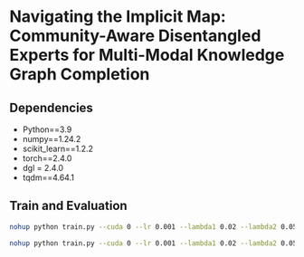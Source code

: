 # Navigating the Implicit Map: Community-Aware Disentangled Experts for Multi-Modal Knowledge Graph Completion


##  Dependencies
- Python==3.9
- numpy==1.24.2
- scikit_learn==1.2.2
- torch==2.4.0
- dgl = 2.4.0
- tqdm==4.64.1


## Train and Evaluation


```bash
nohup python train.py --cuda 0 --lr 0.001 --lambda1 0.02 --lambda2 0.05 --dim 200 --dataset MKG-W --epochs 2000 --group_num 4 --gtype gmm --rgcngraph True > log.txt &

nohup python train.py --cuda 0 --lr 0.001 --lambda1 0.02 --lambda2 0.05 --dim 200 --dataset DB15K --epochs 2000 --group_num 4 --gtype gmm --rgcngraph True > log.txt &
```




